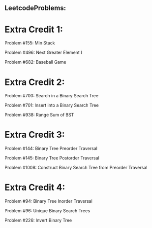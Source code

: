## LeetcodeProblems: 

# Extra Credit 1:
Problem #155: Min Stack

Problem #496: Next Greater Element I

Problem #682: Baseball Game

# Extra Credit 2:
Problem #700: Search in a Binary Search Tree

Problem #701: Insert into a Binary Search Tree

Problem #938: Range Sum of BST

# Extra Credit 3: 
Problem #144: Binary Tree Preorder Traversal

Problem #145: Binary Tree Postorder Traversal

Problem #1008: Construct Binary Search Tree from Preorder Traversal

# Extra Credit 4:
Problem #94: Binary Tree Inorder Traversal

Problem #96: Unique Binary Search Trees

Problem #226: Invert Binary Tree

